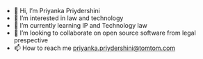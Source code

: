 - 👋 Hi, I’m Priyanka Priydershini
- 👀 I’m interested in law and technology 
- 🌱 I’m currently learning IP and Technology law
- 💞️ I’m looking to collaborate on open source software from legal prespective
- 📫 How to reach me priyanka.priydershini@tomtom.com

<!---
priyankapriydershini-tomtom/priyankapriydershini-tomtom is a ✨ special ✨ repository because its `README.md` (this file) appears on your GitHub profile.
You can click the Preview link to take a look at your changes.
--->
